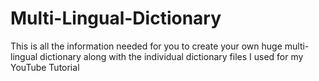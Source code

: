 # Multi-Lingual-Dictionary
This is all the information needed for you to create your own huge multi-lingual dictionary along with the individual dictionary files I used for my YouTube Tutorial
